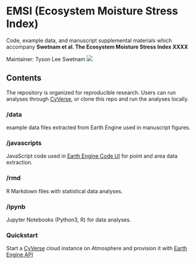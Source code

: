 # EMSI (Ecosystem Moisture Stress Index)

Code, example data, and manuscript supplemental materials which accompany **Swetnam et al. The Ecosystem Moisture Stress Index XXXX**

Maintainer: Tyson Lee Swetnam [![](https://orcid.org/sites/default/files/images/orcid_16x16.png)](http://orcid.org/0000-0002-6639-7181)

## Contents

The repository is organized for reproducible research. Users can run analyses through [CyVerse](https://cyverse.org), or clone this repo and run the analyses locally. 

### /data

example data files extracted from Earth Engine used in manuscript figures.

### /javascripts

JavaScript code used in [Earth Engine Code UI](https://code.earthengine.google.com/) for point and area data extraction.

### /rmd

R Markdown files with statistical data analyses.

### /ipynb

Jupyter Notebooks (Python3, R) for data analyses.

### Quickstart

Start a [CyVerse](https://cyverse.org) cloud instance on Atmosphere and provision it with [Earth Engine API](atmo.md)

